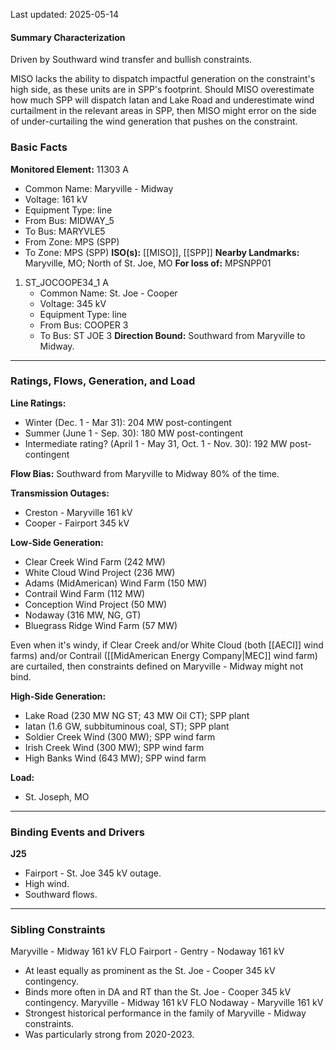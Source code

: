 Last updated: 2025-05-14
#### Summary Characterization
Driven by Southward wind transfer and bullish constraints.

MISO lacks the ability to dispatch impactful generation on the constraint's high side, as these units are in SPP's footprint. Should MISO overestimate how much SPP will dispatch Iatan and Lake Road and underestimate wind curtailment in the relevant areas in SPP, then MISO might error on the side of under-curtailing the wind generation that pushes on the constraint.
### Basic Facts
**Monitored Element:** 11303 A
- Common Name: Maryville - Midway
- Voltage: 161 kV
- Equipment Type: line
- From Bus: MIDWAY_5
- To Bus: MARYVLE5
- From Zone: MPS (SPP)
- To Zone: MPS (SPP)
**ISO(s):** [[MISO]], [[SPP]]
**Nearby Landmarks:** Maryville, MO; North of St. Joe, MO
**For loss of:** MPSNPP01
1. ST_JOCOOPE34_1 A
    - Common Name: St. Joe - Cooper
    - Voltage: 345 kV
	- Equipment Type: line
    - From Bus: COOPER 3
    - To Bus: ST JOE 3
**Direction Bound:** Southward from Maryville to Midway.

---
### Ratings, Flows, Generation, and Load
**Line Ratings:**
- Winter (Dec. 1 - Mar 31): 204 MW post-contingent
- Summer (June 1 - Sep. 30): 180 MW post-contingent
- Intermediate rating? (April 1 - May 31, Oct. 1 - Nov. 30): 192 MW post-contingent

**Flow Bias:**
Southward from Maryville to Midway 80% of the time.

**Transmission Outages:**
- Creston - Maryville 161 kV
- Cooper - Fairport 345 kV

**Low-Side Generation:**
- Clear Creek Wind Farm (242 MW)
- White Cloud Wind Project (236 MW)
- Adams (MidAmerican) Wind Farm (150 MW)
- Contrail Wind Farm (112 MW)
- Conception Wind Project (50 MW)
- Nodaway (316 MW, NG, GT)
- Bluegrass Ridge Wind Farm (57 MW)

Even when it's windy, if Clear Creek and/or White Cloud (both [[AECI]] wind farms) and/or Contrail ([[MidAmerican Energy Company|MEC]] wind farm) are curtailed, then constraints defined on Maryville - Midway might not bind.

**High-Side Generation:**
- Lake Road (230 MW NG ST; 43 MW Oil CT); SPP plant
- Iatan (1.6 GW, subbituminous coal, ST); SPP plant
- Soldier Creek Wind (300 MW); SPP wind farm
- Irish Creek Wind (300 MW); SPP wind farm
- High Banks Wind (643 MW); SPP wind farm

**Load:**
- St. Joseph, MO
---
### Binding Events and Drivers
**J25**
- Fairport - St. Joe 345 kV outage.
- High wind.
- Southward flows.

---
### Sibling Constraints
Maryville - Midway 161 kV FLO Fairport - Gentry - Nodaway 161 kV
- At least equally as prominent as the St. Joe - Cooper 345 kV contingency.
- Binds more often in DA and RT than the St. Joe - Cooper 345 kV contingency.
Maryville - Midway 161 kV FLO Nodaway - Maryville 161 kV
- Strongest historical performance in the family of Maryville - Midway constraints.
- Was particularly strong from 2020-2023.
